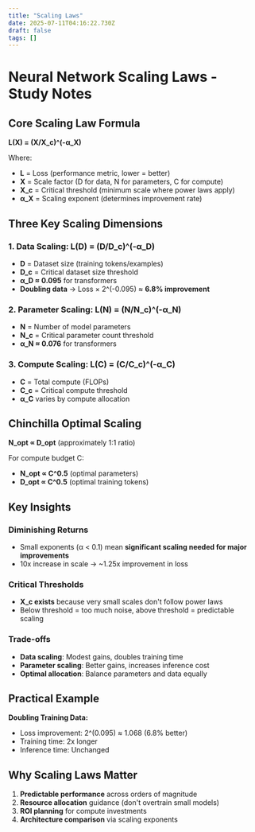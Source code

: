 ```yaml
---
title: "Scaling Laws"
date: 2025-07-11T04:16:22.730Z
draft: false
tags: []
---
```


# Neural Network Scaling Laws - Study Notes

## Core Scaling Law Formula

**L(X) = (X/X_c)^(-α_X)**

Where:

- **L** = Loss (performance metric, lower = better)
- **X** = Scale factor (D for data, N for parameters, C for compute)
- **X_c** = Critical threshold (minimum scale where power laws apply)
- **α_X** = Scaling exponent (determines improvement rate)

## Three Key Scaling Dimensions

### 1. Data Scaling: L(D) = (D/D_c)^(-α_D)

- **D** = Dataset size (training tokens/examples)
- **D_c** = Critical dataset size threshold
- **α_D ≈ 0.095** for transformers
- **Doubling data** → Loss × 2^(-0.095) ≈ **6.8% improvement**

### 2. Parameter Scaling: L(N) = (N/N_c)^(-α_N)

- **N** = Number of model parameters
- **N_c** = Critical parameter count threshold
- **α_N ≈ 0.076** for transformers

### 3. Compute Scaling: L(C) = (C/C_c)^(-α_C)

- **C** = Total compute (FLOPs)
- **C_c** = Critical compute threshold
- **α_C** varies by compute allocation

## Chinchilla Optimal Scaling

**N_opt ∝ D_opt** (approximately 1:1 ratio)

For compute budget C:

- **N_opt ∝ C^0.5** (optimal parameters)
- **D_opt ∝ C^0.5** (optimal training tokens)

## Key Insights

### Diminishing Returns

- Small exponents (α < 0.1) mean **significant scaling needed for major improvements**
- 10x increase in scale → ~1.25x improvement in loss

### Critical Thresholds

- **X_c exists** because very small scales don't follow power laws
- Below threshold = too much noise, above threshold = predictable scaling

### Trade-offs

- **Data scaling**: Modest gains, doubles training time
- **Parameter scaling**: Better gains, increases inference cost
- **Optimal allocation**: Balance parameters and data equally

## Practical Example

**Doubling Training Data:**

- Loss improvement: 2^(0.095) ≈ 1.068 (6.8% better)
- Training time: 2x longer
- Inference time: Unchanged

## Why Scaling Laws Matter

1. **Predictable performance** across orders of magnitude
2. **Resource allocation** guidance (don't overtrain small models)
3. **ROI planning** for compute investments
4. **Architecture comparison** via scaling exponents